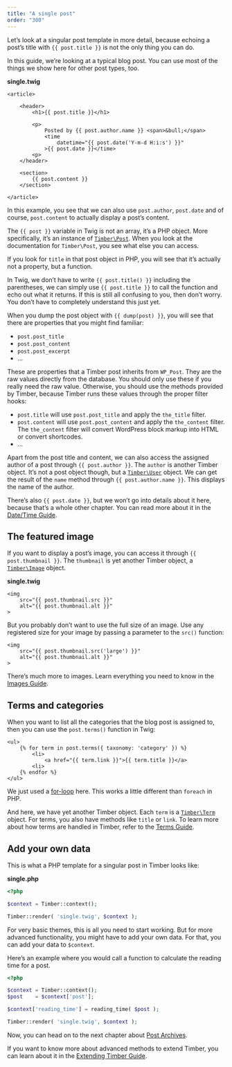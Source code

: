 ```yaml
---
title: "A single post"
order: "300"
---
```


Let’s look at a singular post template in more detail, because echoing a post’s title with `{{ post.title }}` is not the only thing you can do.

In this guide, we’re looking at a typical blog post. You can use most of the things we show here for other post types, too.

**single.twig**

```twig
<article>

    <header>
        <h1>{{ post.title }}</h1>

        <p>
            Posted by {{ post.author.name }} <span>&bull;</span>
            <time
                datetime="{{ post.date('Y-m-d H:i:s') }}"
            >{{ post.date }}</time>
        <p>
    </header>

    <section>
        {{ post.content }}
    </section>

</article>
```

In this example, you see that we can also use `post.author`, `post.date` and of course, `post.content` to actually display a post’s content.

The `{{ post }}` variable in Twig is not an array, it’s a PHP object. More specifically, it’s an instance of [`Timber\Post`](https://timber.github.io/docs/reference/v2/timber-post/). When you look at the documentation for `Timber\Post`, you see what else you can access.

If you look for `title` in that post object in PHP, you will see that it’s actually not a property, but a function.

In Twig, we don’t have to write `{{ post.title() }}` including the parentheses, we can simply use `{{ post.title }}` to call the function and echo out what it returns. If this is still all confusing to you, then don’t worry. You don’t have to completely understand this just yet.

When you dump the post object with `{{ dump(post) }}`, you will see that there are properties that you might find familiar:

- `post.post_title`
- `post.post_content`
- `post.post_excerpt`
- …

These are properties that a Timber post inherits from `WP_Post`. They are the raw values directly from the database. You should only use these if you really need the raw value. Otherwise, you should use the methods provided by Timber, because Timber runs these values through the proper filter hooks:

- `post.title` will use `post.post_title` and apply the `the_title` filter.
- `post.content` will use `post.post_content` and apply the `the_content` filter. The `the_content` filter will convert WordPress block markup into HTML or convert shortcodes.
- …

Apart from the post title and content, we can also access the assigned author of a post through `{{ post.author }}`. The `author` is another Timber object. It’s not a post object though, but a [`Timber\User`](https://timber.github.io/docs/v2/reference/timber-user/) object. We can get the result of the `name` method through `{{ post.author.name }}`. This displays the name of the author.

There’s also `{{ post.date }}`, but we won’t go into details about it here, because that’s a whole other chapter. You can read more about it in the [Date/Time Guide](https://timber.github.io/docs/guides/v2/date-time/).

## The featured image

If you want to display a post’s image, you can access it through `{{ post.thumbnail }}`. The `thumbnail` is yet another Timber object, a [`Timber\Image`](https://timber.github.io/docs/v2/reference/timber-image/) object.

**single.twig**

```twig
<img
    src="{{ post.thumbnail.src }}"
    alt="{{ post.thumbnail.alt }}"
>
```

But you probably don’t want to use the full size of an image. Use any registered size for your image by passing a parameter to the `src()` function:

```twig
<img
    src="{{ post.thumbnail.src('large') }}"
    alt="{{ post.thumbnail.alt }}"
>
```

There’s much more to images. Learn everything you need to know in the [Images Guide](https://timber.github.io/docs/v2/guides/cookbook-images/).

## Terms and categories

When you want to list all the categories that the blog post is assigned to, then you can use the `post.terms()` function in Twig:

```twig
<ul>
    {% for term in post.terms({ taxonomy: 'category' }) %}
        <li>
            <a href="{{ term.link }}">{{ term.title }}</a>
        <li>
    {% endfor %}
</ul>
```

We just used a [for-loop](https://twig.symfony.com/doc/tags/for.html) here. This works a little different than `foreach` in PHP.

And here, we have yet another Timber object. Each `term` is a [`Timber\Term`](https://timber.github.io/docs/v2/reference/timber-term/) object. For terms, you also have methods like `title` or `link`. To learn more about how terms are handled in Timber, refer to the [Terms Guide](https://timber.github.io/docs/v2/guides/terms/).

## Add your own data

This is what a PHP template for a singular post in Timber looks like:

**single.php**

```php
<?php

$context = Timber::context();

Timber::render( 'single.twig', $context );
```

For very basic themes, this is all you need to start working. But for more advanced functionality, you might have to add your own data. For that, you can add your data to `$context`.

Here’s an example where you would call a function to calculate the reading time for a post.

```php
<?php

$context = Timber::context();
$post    = $context['post'];

$context['reading_time'] = reading_time( $post );

Timber::render( 'single.twig', $context );
```

Now, you can head on to the next chapter about [Post Archives](https://timber.github.io/docs/v2/getting-started/a-post-archive/).

If you want to know more about advanced methods to extend Timber, you can learn about it in the [Extending Timber Guide](https://timber.github.io/docs/guides/v2/extending-timber/).
